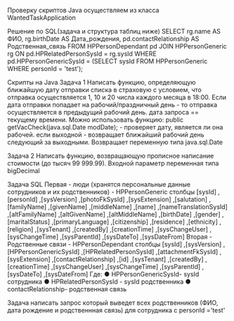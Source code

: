 Проверку скриптов Java осуществляем из класса WantedTaskApplication

Решение по SQL(задача и структура таблиц ниже)
SELECT rg.name AS ФИО,
rg.birthDate AS Дата_рождения,
pd.contactRelationship AS Родственная_связь
FROM HPPersonDependant pd
JOIN HPPersonGeneric rg ON pd.HPRelatedPersonSysId = rg.sysId
WHERE
pd.HPPersonGenericSysId = (SELECT sysId 
                            FROM HPPersonGeneric 
                            WHERE personId = 'test');

Скрипты на Java
Задача 1
Написать функцию, определяющую ближайшую дату отправки списка в страховую с
условием, что отправка осуществляется 1, 10 и 20 числа каждого месяца в 18:00. Если дата
отправки попадает на рабочий/праздничный день - то отправка осуществляется в
предыдущий рабочий день.
дата запроса == текущему времени.
Можно использовать функцию:
public getVacCheck(java.sql.Date modDate); - проверяет дату, является ли она рабочей. если
выходной - возвращает ближайший рабочий день следующий за выходными. Возвращает
переменную типа java.sql.Date

Задача 2
Написать функцию, возвращающую прописное написание стоимости (до тысяч 99 999.99).
Входной параметр переменная типа bigDecimal

Задача SQL
Первая - люди (хранятся персональные данные сотрудников и их родственников) -
HPPersonGeneric
столбцы
[sysId]
,[personId]
,[sysVersion]
,[photoFkSysId]
,[sysExtension]
,[salutation]
,[familyName]
,[givenName]
,[middleName]
,[name]
,[nameTranslationSysId]
,[altFamilyName]
,[altGivenName]
,[altMiddleName]
,[birthDate]
,[gender]
,[maritalStatus]
,[primaryLanguage]
,[citizenship]
,[residence]
,[ethnicity]
,[religion]
,[sysTenant]
,[createdBy]
,[creationTime]
,[sysChangeUser]
,[sysChangeTime]
,[sysParentId]
,[sysDateTo]
,[sysDateFrom]
Вторая - Родственные связи - HPPersonDependant
столбцы
[sysId]
,[sysVersion]
,[HPPersonGenericSysId]
,[HPRelatedPersonSysId]
,[attachmentFkSysId]
,[sysExtension]
,[contactRelationship]
,[id]
,[sysTenant]
,[createdBy]
,[creationTime]
,[sysChangeUser]
,[sysChangeTime]
,[sysParentId]
,[sysDateTo]
,[sysDateFrom]
Где:
● HPPersonGenericSysId- sysId сотрудника
● HPRelatedPersonSysId - sysId родственника
● contactRelationship- родственная связь

Задача написать запрос который выведет всех родственников (ФИО, дата рождение и
родственнная связь) для сотрудника с personId ='test'